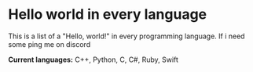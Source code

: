 # Hello world in every language
This is a list of a "Hello,  world!" in every programming language. If i need some ping me on discord

**Current languages:** C++, Python, C, C#, Ruby, Swift
